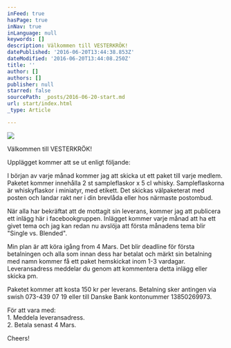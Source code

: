 ```yaml
---
inFeed: true
hasPage: true
inNav: true
inLanguage: null
keywords: []
description: Välkommen till VESTERKRÖK!
datePublished: '2016-06-20T13:44:38.853Z'
dateModified: '2016-06-20T13:44:08.250Z'
title: ''
author: []
authors: []
publisher: null
starred: false
sourcePath: _posts/2016-06-20-start.md
url: start/index.html
_type: Article

---
```

![](https://the-grid-user-content.s3-us-west-2.amazonaws.com/1a105d3f-f211-4ab1-a437-4f67be9b4672.jpg)

Välkommen till VESTERKRÖK!

Upplägget kommer att se ut enligt följande:

I början av varje månad kommer jag att skicka ut ett paket till varje medlem. Paketet kommer innehålla 2 st sampleflaskor x 5 cl whisky. Sampleflaskorna är whiskyflaskor i miniatyr, med etikett. Det skickas välpaketerat med posten och landar rakt ner i din brevlåda eller hos närmaste postombud.

När alla har bekräftat att de mottagit sin leverans, kommer jag att publicera ett inlägg här i facebookgruppen. Inlägget kommer varje månad att ha ett givet tema och jag kan redan nu avslöja att första månadens tema blir "Single vs. Blended".

Min plan är att köra igång from 4 Mars. Det blir deadline för första betalningen och alla som innan dess har betalat och märkt sin betalning med namn kommer få ett paket hemskickat inom 1-3 vardagar. Leveransadress meddelar du genom att kommentera detta inlägg eller skicka pm.

Paketet kommer att kosta 150 kr per leverans. Betalning sker antingen via swish 073-439 07 19 eller till Danske Bank kontonummer 13850269973\.

För att vara med:  
1\. Meddela leveransadress.  
2\. Betala senast 4 Mars.

Cheers!
